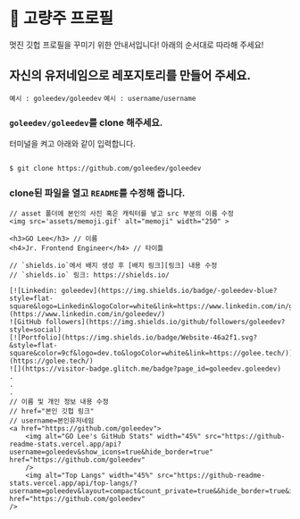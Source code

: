 # 🍻 고량주 프로필

멋진 깃헙 프로필을 꾸미기 위한 안내서입니다! 아래의 순서대로 따라해 주세요!

## 자신의 유저네임으로 레포지토리를 만들어 주세요.

`예시 : goleedev/goleedev`
`예시 : username/username`

### `goleedev/goleedev`를 clone 해주세요.

터미널을 켜고 아래와 같이 입력합니다.

```bash

$ git clone https://github.com/goleedev/goleedev

```

### clone된 파일을 열고 `README`를 수정해 줍니다.

```mdxjs
// asset 폴더에 본인의 사진 혹은 캐릭터를 넣고 src 부분의 이름 수정
<img src='assets/memoji.gif' alt="memoji" width="250" >
    
<h3>GO Lee</h3> // 이름
<h4>Jr. Frontend Engineer</h4> // 타이틀

// `shields.io`에서 배지 생성 후 [배지 링크][링크] 내용 수정 
// `shields.io` 링크: https://shields.io/

[![Linkedin: goleedev](https://img.shields.io/badge/-goleedev-blue?style=flat-square&logo=Linkedin&logoColor=white&link=https://www.linkedin.com/in/goleedev/)](https://www.linkedin.com/in/goleedev/)
![GitHub followers](https://img.shields.io/github/followers/goleedev?style=social)
[![Portfolio](https://img.shields.io/badge/Website-46a2f1.svg?&style=flat-square&color=9cf&logo=dev.to&logoColor=white&link=https://golee.tech/)](https://golee.tech/)
![](https://visitor-badge.glitch.me/badge?page_id=goleedev.goleedev)
.
.
.
// 이름 및 개인 정보 내용 수정
// href="본인 깃헙 링크"
// username=본인유저네임
<a href="https://github.com/goleedev">
    <img alt="GO Lee's GitHub Stats" width="45%" src="https://github-readme-stats.vercel.app/api?username=goleedev&show_icons=true&hide_border=true" href="https://github.com/goleedev"
    />
    <img alt="Top Langs" width="45%" src="https://github-readme-stats.vercel.app/api/top-langs/?username=goleedev&layout=compact&count_private=true&&hide_border=true&icon=true" href="https://github.com/goleedev"
/>
```


